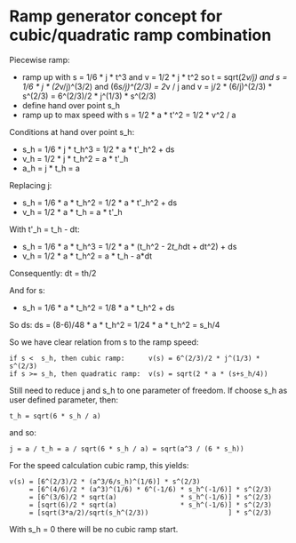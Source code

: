 # Ramp generator concept for cubic/quadratic ramp combination

Piecewise ramp:
- ramp up with s = 1/6 * j * t^3 and v = 1/2 * j * t^2
  so t = sqrt(2*v/j) and s = 1/6 * j * (2*v/j)^(3/2)
  and (6*s/j)^(2/3) = 2*v / j
  and v = j/2 * (6/j)^(2/3) * s^(2/3) = 6^(2/3)/2 * j^(1/3) * s^(2/3)
- define hand over point s_h
- ramp up to max speed with s = 1/2 * a * t'^2 = 1/2 * v^2 / a

Conditions at hand over point s_h:
-    s_h = 1/6 * j * t_h^3 = 1/2 * a * t'_h^2 + ds
-    v_h = 1/2 * j * t_h^2 =       a * t'_h
-    a_h =       j * t_h   =       a

Replacing j:
-    s_h = 1/6 * a * t_h^2 = 1/2 * a * t'_h^2 + ds
-    v_h = 1/2 * a * t_h   =       a * t'_h

With t'_h = t_h - dt:
-    s_h = 1/6 * a * t_h^3 = 1/2 * a * (t_h^2 - 2*t_h*dt + dt^2) + ds
-    v_h = 1/2 * a * t_h^2 =       a * t_h    - a*dt

Consequently:
	 dt = th/2

And for s:
-    s_h = 1/6 * a * t_h^2 = 1/8 * a * t_h^2 + ds

So ds:
	ds = (8-6)/48 * a * t_h^2 = 1/24 * a * t_h^2 = s_h/4

So we have clear relation from s to the ramp speed:

	if s <  s_h, then cubic ramp:      v(s) = 6^(2/3)/2 * j^(1/3) * s^(2/3)
	if s >= s_h, then quadratic ramp:  v(s) = sqrt(2 * a * (s+s_h/4))

Still need to reduce j and s_h to one parameter of freedom.
If choose s_h as user defined parameter, then:

	t_h = sqrt(6 * s_h / a)

and so:

	j = a / t_h = a / sqrt(6 * s_h / a) = sqrt(a^3 / (6 * s_h))

For the speed calculation cubic ramp, this yields:

	v(s) = [6^(2/3)/2 * (a^3/6/s_h)^(1/6)] * s^(2/3)
	     = [6^(4/6)/2 * (a^3)^(1/6) * 6^(-1/6) * s_h^(-1/6)] * s^(2/3)
	     = [6^(3/6)/2 * sqrt(a)                * s_h^(-1/6)] * s^(2/3)
	     = [sqrt(6)/2 * sqrt(a)                * s_h^(-1/6)] * s^(2/3)
	     = [sqrt(3*a/2)/sqrt(s_h^(2/3))                    ] * s^(2/3)

With s_h = 0 there will be no cubic ramp start.

